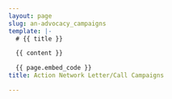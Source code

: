 ```yaml
---
layout: page
slug: an-advocacy_campaigns
template: |-
  # {{ title }}

  {{ content }}

  {{ page.embed_code }}
title: Action Network Letter/Call Campaigns

---
```


